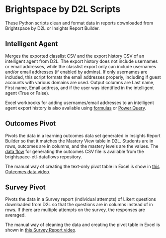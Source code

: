 # Brightspace by D2L Scripts

These Python scripts clean and format data in reports downloaded from Brightspace by D2L or Insights Report Builder.

## Intelligent Agent
Merges the exported classlist CSV and the export history CSV of an intelligent agent from D2L. The export history does not include usernames or email addresses, while the classlist export only can include usernames and/or email addresses (if enabled by admins). If only usernames are included, this script formats the email addresses properly, including if guest accounts with various domains are used. Output columns are Last name, First name, Email address, and if the user was identified in the intelligent agent (True or False).

Excel workbooks for adding usernames/email addresses to an intelligent agent export history is also available using [formulas](https://github.com/jenniferwagner18/brightspace-d2l-scripts/blob/main/d2l-intelligent-agent.xlsx) or [Power Query](https://github.com/jenniferwagner18/brightspace-d2l-scripts/blob/main/d2l-intelligent-agents-power-query.xlsx).

## Outcomes Pivot
Pivots the data in a learning outcomes data set generated in Insights Report Builder so that it matches the Mastery View table in D2L. Students are in rows, outcomes are in columns, and the mastery levels are the values. The [data flow](https://github.com/jenniferwagner18/brightspace-etl-dataflows/blob/main/mastery-view.md) for generating the outcomes CSV file is available from the brightspace-etl-dataflows repository.

The manual way of creating the text-only pivot table in Excel is show in [this Outcomes data video](https://mediaspace.msu.edu/media/D2L+Outcomes+Data+PivotTable+to+re-create+Mastery+View/1_2f4z3wn3).

## Survey Pivot
Pivots the data in a Survey report (individual attempts) of Likert questions downloaded from D2L so that the questions are in columns instead of in rows. If there are multiple attempts on the survey, the responses are averaged.

The manual way of cleaning the data and creating the pivot table in Excel is shown in [this Survey Report video](https://mediaspace.msu.edu/media/D2L+Survey+Report+PivotTable/1_jyh0yyk8).
